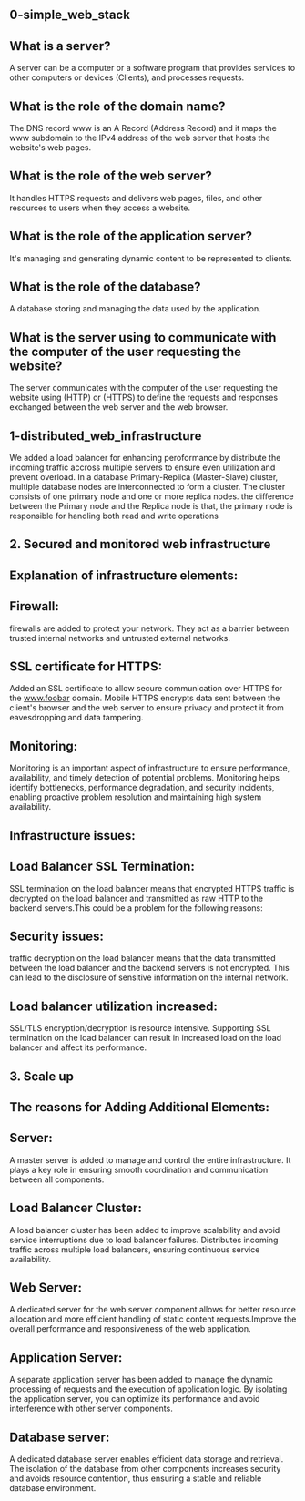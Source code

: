  ## 0-simple_web_stack

##  What is a server?
 A server can be a computer or a software program that provides services to other computers or devices (Clients), and processes requests.
## What is the role of the domain name?
The DNS record www is an A Record (Address Record) and it maps the www subdomain to the IPv4 address of the web server that hosts the website's web pages.
## What is the role of the web server?
It handles HTTPS requests and delivers web pages, files, and other resources to users when they access a website.
##  What is the role of the application server?
It's managing and generating dynamic content to be represented to clients.
## What is the role of the database?
A database storing and managing the data used by the application.
## What is the server using to communicate with the computer of the user requesting the website?
The server communicates with the computer of the user requesting the website using (HTTP) or (HTTPS)
to define the requests and responses exchanged between the web server and the web browser.

## 1-distributed_web_infrastructure
We added a load balancer for enhancing peroformance by distribute the incoming traffic accross multiple servers to ensure even utilization and prevent overload.
In a database Primary-Replica (Master-Slave) cluster, multiple database nodes are interconnected to form a cluster. The cluster consists of one primary node and one or more replica nodes.
the difference between the Primary node and the Replica node is that, the primary node is responsible for handling both read and write operations


## 					2. Secured and monitored web infrastructure

## Explanation of infrastructure elements:

## Firewall:
firewalls are added to protect your network. They act as a barrier between trusted internal networks and untrusted external networks.

## SSL certificate for HTTPS:
Added an SSL certificate to allow secure communication over HTTPS for the www.foobar domain. Mobile HTTPS encrypts data sent between the client's browser and the web server to ensure privacy and protect it from eavesdropping and data tampering.

## Monitoring:
Monitoring is an important aspect of infrastructure to ensure performance, availability, and timely detection of potential problems. Monitoring helps identify bottlenecks, performance degradation, and security incidents, enabling proactive problem resolution and maintaining high system availability.

## Infrastructure issues:

## Load Balancer SSL Termination:
SSL termination on the load balancer means that encrypted HTTPS traffic is decrypted on the load balancer and transmitted as raw HTTP to the backend servers.This could be a problem for the following reasons:

## Security issues:
traffic decryption on the load balancer means that the data transmitted between the load balancer and the backend servers is not encrypted. This can lead to the disclosure of sensitive information on the internal network.

## Load balancer utilization increased:
SSL/TLS encryption/decryption is resource intensive. Supporting SSL termination on the load balancer can result in increased load on the load balancer and affect its performance.

##					 3. Scale up
## The reasons for Adding Additional Elements:

## Server: 
A master server is added to manage and control the entire infrastructure. It plays a key role in ensuring smooth coordination and communication between all components.

## Load Balancer Cluster: 
A load balancer cluster has been added to improve scalability and avoid service interruptions due to load balancer failures. Distributes incoming traffic across multiple load balancers, ensuring continuous service availability.

## Web Server:
  A dedicated server for the web server component allows for better resource allocation and more efficient handling of static content requests.Improve the overall performance and responsiveness of the web application.

## Application Server:
  A separate application server has been added to manage the dynamic processing of requests and the execution of application logic. By isolating the application server, you can optimize its performance and avoid interference with other server components.

## Database server: 
A dedicated database server enables efficient data storage and retrieval. The isolation of the database from other components increases security and avoids resource contention, thus ensuring a stable and reliable database environment.

